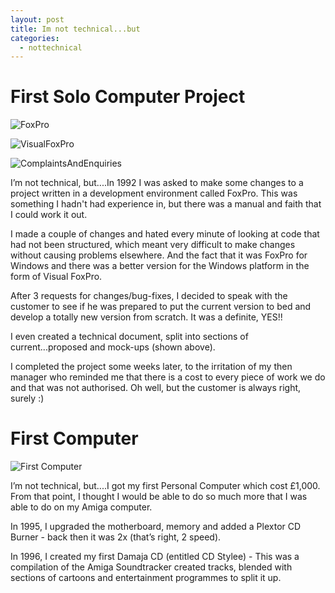 ```yaml
---
layout: post
title: Im not technical...but
categories:
  - nottechnical
---
```


# First Solo Computer Project

![FoxPro](/Portfolio/images/not-technical-but/FoxPro.jpg)

![VisualFoxPro](/Portfolio/images/not-technical-but/VisualFoxPro.jpg)

![ComplaintsAndEnquiries](/Portfolio/images/not-technical-but/ComplaintsAndEnquiries.jpg)

I’m not technical, but....In 1992 I was asked to make some changes to a project written in a development environment called FoxPro. This was something I hadn't had experience in, but there was a manual and faith that I could work it out.

I made a couple of changes and hated every minute of looking at code that had not been structured, which meant very difficult to make changes without causing problems elsewhere. And the fact that it was FoxPro for Windows and there was a better version for the Windows platform in the form of Visual FoxPro.

After 3 requests for changes/bug-fixes, I decided to speak with the customer to see if he was prepared to put the current version to bed and develop a totally new version from scratch. It was a definite, YES!!

I even created a technical document, split into sections of current...proposed and mock-ups (shown above).

I completed the project some weeks later, to the irritation of my then manager who reminded me that there is a cost to every piece of work we do and that was not authorised. Oh well, but the customer is always right, surely :)

# First Computer

![First Computer](/Portfolio/images/not-technical-but/FirstComputer.jpg)

I’m not technical, but....I got my first Personal Computer which cost £1,000. 
From that point, I thought I would be able to do so much more that I was able to do on my Amiga computer.

In 1995, I upgraded the motherboard, memory and added a Plextor CD Burner - back then it was 2x (that’s right, 2 speed).

In 1996, I created my first Damaja CD (entitled CD Stylee) - This was a compilation of the Amiga Soundtracker created tracks, 
blended with sections of cartoons and entertainment programmes to split it up.
